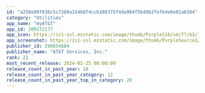 ```yaml
---
id: "a250e00f836c5c7260a154b0f4ccb108375f4da964f5b49b2fefb4e0e01a6384"
category: "Utilities"
app_name: "myAT&T"
app_id: 309172177
app_icon: https://is1-ssl.mzstatic.com/image/thumb/Purple116/v4/77/b3/10/77b31037-bb82-2cb8-8e9b-fecd3ccb208c/AppIcon-0-0-1x_U007emarketing-0-7-0-sRGB-85-220.png/1024x1024bb.png
app_screenshot: https://is1-ssl.mzstatic.com/image/thumb/PurpleSource126/v4/7c/e6/29/7ce6299d-dd29-3226-b6b7-e95dead5f2f1/f77dad7b-00c1-46bc-a884-d3b99176687a_1242x2208_5.5_iOS_01_copy.png/1242x2208bb.png
publisher_id: 290854684
publisher_name: "AT&T Services, Inc."
rank: 22
most_recent_release: 2024-01-25 00:00:00
release_count_in_past_year: 18
release_count_in_past_year_category: 12
release_count_in_past_year_top_in_category: 26
---
```

